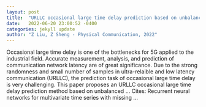 ```yaml
---
layout: post
title:  "URLLC occasional large time delay prediction based on unbalanced regression and LSTM"
date:   2022-06-20 23:00:52 -0400
categories: jekyll update
author: "Z Liu, Z Sheng - Physical Communication, 2022"
---
```

Occasional large time delay is one of the bottlenecks for 5G applied to the industrial field. Accurate measurement, analysis, and prediction of communication network latency are of great significance. Due to the strong randomness and small number of samples in ultra-relaible and low latency communication (URLLC), the prediction task of occasional large time delay is very challenging. This paper proposes an URLLC occasional large time delay prediction method based on unbalanced …
Cites: ‪Recurrent neural networks for multivariate time series with missing …‬  
